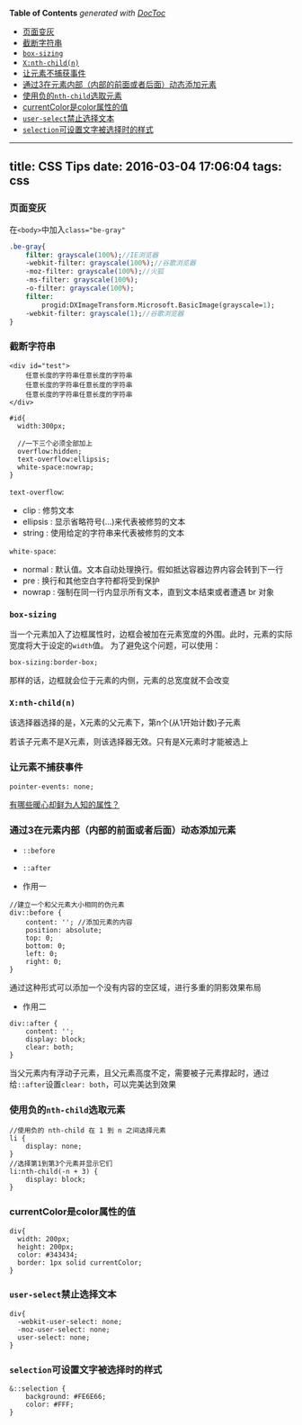 <!-- START doctoc generated TOC please keep comment here to allow auto update -->
<!-- DON'T EDIT THIS SECTION, INSTEAD RE-RUN doctoc TO UPDATE -->
**Table of Contents**  *generated with [DocToc](https://github.com/thlorenz/doctoc)*

- [页面变灰](#%E9%A1%B5%E9%9D%A2%E5%8F%98%E7%81%B0)
- [截断字符串](#%E6%88%AA%E6%96%AD%E5%AD%97%E7%AC%A6%E4%B8%B2)
- [`box-sizing`](#box-sizing)
- [`X:nth-child(n)`](#xnth-childn)
- [让元素不捕获事件](#%E8%AE%A9%E5%85%83%E7%B4%A0%E4%B8%8D%E6%8D%95%E8%8E%B7%E4%BA%8B%E4%BB%B6)
- [通过3在元素内部（内部的前面或者后面）动态添加元素](#%E9%80%9A%E8%BF%873%E5%9C%A8%E5%85%83%E7%B4%A0%E5%86%85%E9%83%A8%EF%BC%88%E5%86%85%E9%83%A8%E7%9A%84%E5%89%8D%E9%9D%A2%E6%88%96%E8%80%85%E5%90%8E%E9%9D%A2%EF%BC%89%E5%8A%A8%E6%80%81%E6%B7%BB%E5%8A%A0%E5%85%83%E7%B4%A0)
- [使用负的`nth-child`选取元素](#%E4%BD%BF%E7%94%A8%E8%B4%9F%E7%9A%84nth-child%E9%80%89%E5%8F%96%E5%85%83%E7%B4%A0)
- [currentColor是color属性的值](#currentcolor%E6%98%AFcolor%E5%B1%9E%E6%80%A7%E7%9A%84%E5%80%BC)
- [`user-select`禁止选择文本](#user-select%E7%A6%81%E6%AD%A2%E9%80%89%E6%8B%A9%E6%96%87%E6%9C%AC)
- [`selection`可设置文字被选择时的样式](#selection%E5%8F%AF%E8%AE%BE%E7%BD%AE%E6%96%87%E5%AD%97%E8%A2%AB%E9%80%89%E6%8B%A9%E6%97%B6%E7%9A%84%E6%A0%B7%E5%BC%8F)

<!-- END doctoc generated TOC please keep comment here to allow auto update -->

---
title: CSS Tips
date: 2016-03-04 17:06:04
tags: css
---

### 页面变灰

在`<body>`中加入`class="be-gray"`

```sass
.be-gray{
	filter: grayscale(100%);//IE浏览器
	-webkit-filter: grayscale(100%);//谷歌浏览器
	-moz-filter: grayscale(100%);//火狐
	-ms-filter: grayscale(100%);
	-o-filter: grayscale(100%);
	filter:
		progid:DXImageTransform.Microsoft.BasicImage(grayscale=1);
 	-webkit-filter: grayscale(1);//谷歌浏览器
}
```

### 截断字符串

```
<div id="test"> 
	任意长度的字符串任意长度的字符串 
	任意长度的字符串任意长度的字符串 
	任意长度的字符串任意长度的字符串
</div>
```

```
#id{
  width:300px;
  
  //一下三个必须全部加上
  overflow:hidden;
  text-overflow:ellipsis;
  white-space:nowrap;
}
```

`text-overflow`:

- clip : 修剪文本
- ellipsis : 显示省略符号(...)来代表被修剪的文本
- string : 使用给定的字符串来代表被修剪的文本
  
`white-space`:

- normal : 默认值。文本自动处理换行。假如抵达容器边界内容会转到下一行
- pre : 换行和其他空白字符都将受到保护
- nowrap : 强制在同一行内显示所有文本，直到文本结束或者遭遇 br 对象

### `box-sizing`

当一个元素加入了边框属性时，边框会被加在元素宽度的外围。此时，元素的实际宽度将大于设定的`width`值。
为了避免这个问题，可以使用：

```
box-sizing:border-box;
```
那样的话，边框就会位于元素的内侧，元素的总宽度就不会改变

### `X:nth-child(n)`

该选择器选择的是，X元素的父元素下，第n个(从1开始计数)子元素

若该子元素不是X元素，则该选择器无效。只有是X元素时才能被选上

### 让元素不捕获事件

```
pointer-events: none;
```

[ 有哪些暖心却鲜为人知的属性？](https://www.zhihu.com/question/39817183)

### 通过3在元素内部（内部的前面或者后面）动态添加元素

- `::before`
- `::after`

- 作用一

```
//建立一个和父元素大小相同的伪元素
div::before {
	content: ''; //添加元素的内容
	position: absolute;
	top: 0;
	bottom: 0;
	left: 0;
	right: 0;
}
```
通过这种形式可以添加一个没有内容的空区域，进行多重的阴影效果布局

- 作用二

```
div::after {
	content: '';
	display: block;
	clear: both;
}
```
当父元素内有浮动子元素，且父元素高度不定，需要被子元素撑起时，通过给`::after`设置`clear: both`，可以完美达到效果

### 使用负的`nth-child`选取元素

```
//使用负的 nth-child 在 1 到 n 之间选择元素
li {
	display: none;
}
//选择第1到第3个元素并显示它们
li:nth-child(-n + 3) {
	display: block;
}
```

### currentColor是color属性的值

```
div{
  width: 200px;
  height: 200px;
  color: #343434;
  border: 1px solid currentColor;
}
```

### `user-select`禁止选择文本

```
div{
  -webkit-user-select: none;
  -moz-user-select: none;
  user-select: none;
}
```

### `selection`可设置文字被选择时的样式

```
&::selection {
    background: #FE6E66;
    color: #FFF;
}
```